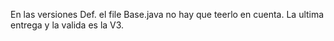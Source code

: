 En las versiones Def. el file Base.java no hay que teerlo en cuenta.
La ultima entrega y la valida es la V3.

